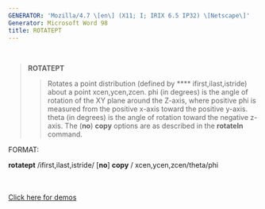 ```yaml
---
GENERATOR: 'Mozilla/4.7 \[en\] (X11; I; IRIX 6.5 IP32) \[Netscape\]'
Generator: Microsoft Word 98
title: ROTATEPT
---
```


 

> **ROTATEPT**
>
> > Rotates a point distribution (defined by **** ifirst,ilast,istride)
> > about a point xcen,ycen,zcen. phi (in degrees) is the angle of
> > rotation of the XY plane around the Z-axis, where positive phi is
> > measured from the positive x-axis toward the positive y-axis. theta
> > (in degrees) is the angle of rotation toward the negative z-axis.
> > The (**no**) **copy** options are as described in the **rotateln**
> > command.

FORMAT:

**rotatept** /ifirst,ilast,istride/ \[**no**\] **copy** /
xcen,ycen,zcen/theta/phi\
 \
 

[Click here for demos](demos/rotatept/test/md/main_rotatept.md)
